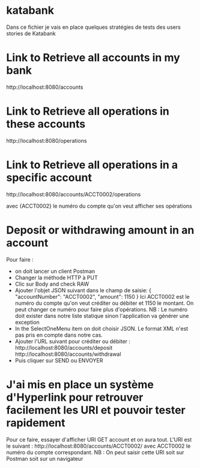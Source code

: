 # katabank
Dans ce fichier je vais en place quelques stratégies de tests des users stories de Katabank

# Link to Retrieve all accounts in my bank
http://localhost:8080/accounts

# Link to Retrieve all operations in these accounts
http://localhost:8080/operations

# Link to Retrieve all operations in a specific account
http://localhost:8080/accounts/ACCT0002/operations

avec {ACCT0002} le numéro du compte qu'on veut afficher ses opérations

# Deposit or withdrawing amount in an account
Pour faire : 
- on doit lancer un client Postman
- Changer la méthode HTTP à PUT
- Clic sur Body and check RAW
- Ajouter l'objet JSON suivant dans le champ de saisie:
{
        "accountNumber": "ACCT0002",
        "amount": 1150
}
Ici ACCT0002 est le numéro du compte qu'on veut créditer ou débiter et 1150 le montant.
On peut changer ce numéro pour faire plus d'opérations.
NB : Le numéro doit exister dans notre liste statique sinon l'application va générer une exception
- In the SelectOneMenu item on doit choisir JSON. Le format XML n'est pas pris en compte dans notre cas.
- Ajouter l'URL suivant pour créditer ou débiter : 
http://localhost:8080/accounts/deposit
http://localhost:8080/accounts/withdrawal
- Puis cliquer sur SEND ou ENVOYER

# J'ai mis en place un système d'Hyperlink pour retrouver facilement les URI et pouvoir tester rapidement
Pour ce faire, essayer d'afficher URI GET account et on aura tout.
L'URI est le suivant : http://localhost:8080/accounts/ACCT0002/ avec ACCT0002 le numéro du compte correspondant.
NB : On peut saisir cette URI soit sur Postman soit sur un navigateur
